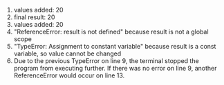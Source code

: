 1. values added: 20
2. final result:  20
3. values added: 20
4. "ReferenceError: result is not defined" because result is not a global scope
5. "TypeError: Assignment to constant variable" because result is a const variable, so value cannot be changed
6. Due to the previous TypeError on line 9, the terminal stopped the program from executing further. If there was no error on line 9, another ReferenceError would occur on line 13.